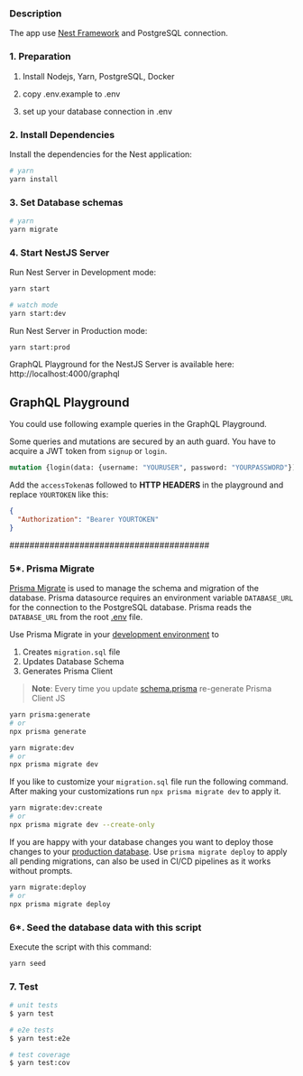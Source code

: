### Description

The app use [Nest Framework](https://github.com/nestjs/nest) and PostgreSQL connection.

### 1. Preparation

1. Install Nodejs, Yarn, PostgreSQL, Docker

2. copy .env.example to .env

3. set up your database connection in .env

### 2. Install Dependencies

Install the dependencies for the Nest application:

```bash
# yarn
yarn install
```

### 3. Set Database schemas

```bash
# yarn
yarn migrate
```

### 4. Start NestJS Server

Run Nest Server in Development mode:

```bash
yarn start

# watch mode
yarn start:dev
```

Run Nest Server in Production mode:

```bash
yarn start:prod
```

GraphQL Playground for the NestJS Server is available here: http://localhost:4000/graphql


## GraphQL Playground

You could use following example queries in the GraphQL Playground.

Some queries and mutations are secured by an auth guard. You have to acquire a JWT token from `signup` or `login`.

```graphql
mutation {login(data: {username: "YOURUSER", password: "YOURPASSWORD"}) {refreshToken, accessToken, user {id} }}
```

Add the `accessToken`as followed to **HTTP HEADERS** in the playground and replace `YOURTOKEN` like this:

```json
{
  "Authorization": "Bearer YOURTOKEN"
}
```

########################################

### 5*. Prisma Migrate

[Prisma Migrate](https://github.com/prisma/prisma2/tree/master/docs/prisma-migrate) is used to manage the schema and migration of the database. Prisma datasource requires an environment variable `DATABASE_URL` for the connection to the PostgreSQL database. Prisma reads the `DATABASE_URL` from the root [.env](./.env) file.

Use Prisma Migrate in your [development environment](https://www.prisma.io/blog/prisma-migrate-preview-b5eno5g08d0b#evolving-the-schema-in-development) to

1. Creates `migration.sql` file
2. Updates Database Schema
3. Generates Prisma Client

> **Note**: Every time you update [schema.prisma](prisma/schema.prisma) re-generate Prisma Client JS

```bash
yarn prisma:generate
# or
npx prisma generate
```

```bash
yarn migrate:dev
# or
npx prisma migrate dev
```

If you like to customize your `migration.sql` file run the following command. After making your customizations run `npx prisma migrate dev` to apply it.

```bash
yarn migrate:dev:create
# or
npx prisma migrate dev --create-only
```

If you are happy with your database changes you want to deploy those changes to your [production database](https://www.prisma.io/blog/prisma-migrate-preview-b5eno5g08d0b#applying-migrations-in-production-and-other-environments). Use `prisma migrate deploy` to apply all pending migrations, can also be used in CI/CD pipelines as it works without prompts.

```bash
yarn migrate:deploy
# or
npx prisma migrate deploy
```

### 6*. Seed the database data with this script

Execute the script with this command:

```bash
yarn seed
```

### 7. Test

```bash
# unit tests
$ yarn test

# e2e tests
$ yarn test:e2e

# test coverage
$ yarn test:cov
```
